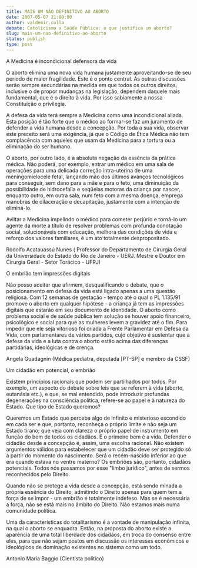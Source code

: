 ```yaml
---
title: MAIS UM NÃO DEFINITIVO AO ABORTO
date: 2007-05-07 21:00:00
author: valdemir.colla
debate: Catolicismo x Saúde Pública: o que justifica um aborto?
slug: mais-um-nao-definitivo-ao-aborto
status: publish 
type: post
---
```


  

A Medicina é incondicional defensora da vida  

O aborto elimina uma nova vida humana justamente aproveitando-se de seu período de maior fragilidade. Este é o ponto central. As outras discussões serão sempre secundárias na medida em que todos os outros direitos, inclusive o de propor mudanças na legislação, dependem daquele mais fundamental, que é o direito à vida. Por isso sabiamente a nossa Constituição o privilegia.  

A defesa da vida terá sempre a Medicina como uma incondicional aliada. Esta posição é tão forte que o médico ao formar-se faz um juramento de defender a vida humana desde a concepção. Por toda a sua vida, observar este preceito será uma exigência, já que o Código de Ética Médica não tem complacência com aqueles que usam da Medicina para a tortura ou a eliminação do ser humano.  

O aborto, por outro lado, é a absoluta negação da essência da prática médica. Não poderá, por exemplo, entrar um médico em uma sala de operações para uma delicada correção intra-uterina de uma meningomielocele fetal, lançando mão dos últimos avanços tecnológicos para conseguir, sem dano para a mãe e para o feto, uma diminuição da possibilidade de hidrocefalia e seqüelas motoras da criança por nascer, enquanto outro, em outra sala, num feto com a mesma doença, emprega manobras de dilaceração e decapitação, justamente com a intenção de eliminá-lo.   

Aviltar a Medicina impelindo o médico para cometer perjúrio e torná-lo um agente da morte a título de resolver problemas com profunda conotação social, solucionáveis com educação, melhora das condições de vida e reforço dos valores familiares, é um ato totalmente despropositado.   

Rodolfo Acatauassú Nunes ( Professor do Departamento de Cirurgia Geral da Universidade do Estado do Rio de Janeiro - UERJ. Mestre e Doutor em Cirurgia Geral - Setor Torácico - UFRJ)  

O embrião tem impressões digitais  

Não posso aceitar que afirmem, desqualificando o debate, que o posicionamento em defesa da vida está ligado apenas a uma questão religiosa. Com 12 semanas de gestação - tempo até o qual o PL 1.135/91 promove o aborto em qualquer hipótese - a criança já tem as impressões digitais que estarão em seu documento de identidade. O aborto como problema social e de saúde pública tem solução se houver apoio financeiro, psicológico e social para que as mulheres levem a gravidez até o fim. Para impedir que ele seja vitorioso foi criada a Frente Parlamentar em Defesa da Vida, com parlamentares de vários partidos, cujo objetivo é sustentar que a defesa da vida e a luta contra o aborto estão acima das diferenças partidárias, ideológicas e de crença.   

Angela Guadagnin (Médica pediatra, deputada [PT-SP] e membro da CSSF)  

Um cidadão em potencial, o embrião  

Existem princípios racionais que podem ser partilhados por todos. Por exemplo, um aspecto do debate sobre leis que se referem à vida (aborto, eutanásia etc.), e que, se mal entendido, pode introduzir profundas degenerações na consciência política, refere-se ao papel e à natureza do Estado. Que tipo de Estado queremos?   

Queremos um Estado que perceba algo de infinito e misterioso escondido em cada ser e que, portanto, reconheça o próprio limite e não seja um Estado tirano; que veja com clareza o próprio papel de instrumento em função do bem de todos os cidadãos. E o primeiro bem é a vida. Defender o cidadão desde a concepção é, assim, uma escolha racional. Não existem argumentos válidos para estabelecer que um cidadão deve ser protegido só a partir do momento do nascimento. Será o recém-nascido inferior ao que era quando estava no ventre materno? Os embriões são, portanto, cidadãos potenciais. Todos nós passamos por esse "limbo jurídico", antes de sermos reconhecidos pelo Direito.  

Quando não se protege a vida desde a concepção, está sendo minada a própria essência do Direito, admitindo o Direito apenas para quem tem a força de se impor - um embrião é totalmente indefeso. Mas se é necessária a força, não se está mais no âmbito do Direito. Não estamos mais numa comunidade política.  

Uma da características do totalitarismo é a vontade de manipulação infinita, na qual o aborto se enquadra. Então, na proposta do aborto existe a aparência de uma total liberdade dos cidadãos, em troca do consenso entre eles, para que não sejam postos em discussão os interesses econômicos e ideológicos de dominação existentes no sistema como um todo.   

Antonio Maria Baggio (Cientista político)
